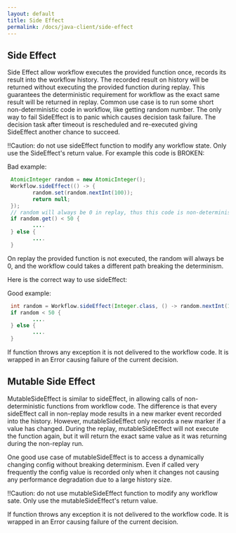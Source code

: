 ```yaml
---
layout: default
title: Side Effect
permalink: /docs/java-client/side-effect
---
```


## Side Effect

Side Effect allow workflow executes the provided function once, records its result into the workflow history.
The recorded result on history will be returned without executing the provided function during replay. This
guarantees the deterministic requirement for workflow as the exact same result will be returned
in replay. Common use case is to run some short non-deterministic code in workflow, like
getting random number. The only way to fail SideEffect is to panic which causes decision task
failure. The decision task after timeout is rescheduled and re-executed giving SideEffect
another chance to succeed.

!!Caution: do not use sideEffect function to modify any workflow state. Only use the
SideEffect's return value. For example this code is BROKEN:

Bad example:
```java
 AtomicInteger random = new AtomicInteger();
 Workflow.sideEffect(() -> {
        random.set(random.nextInt(100));
        return null;
 });
 // random will always be 0 in replay, thus this code is non-deterministic
 if random.get() < 50 {
        ....
 } else {
        ....
 }
```

On replay the provided function is not executed, the random will always be 0, and the workflow
could takes a different path breaking the determinism.

Here is the correct way to use sideEffect:

Good example:
```java
 int random = Workflow.sideEffect(Integer.class, () -> random.nextInt(100));
 if random < 50 {
        ....
 } else {
        ....
 }
```

If function throws any exception it is not delivered to the workflow code. It is wrapped in
an Error causing failure of the current decision.

## Mutable Side Effect

MutableSideEffect is similar to sideEffect, in allowing
calls of non-deterministic functions from workflow code.
The difference is that every sideEffect call in non-replay mode results in a new
marker event recorded into the history. However, mutableSideEffect only records a new
marker if a value has changed. During the replay, mutableSideEffect will not execute
the function again, but it will return the exact same value as it was returning during the
non-replay run.


One good use case of mutableSideEffect is to access a dynamically changing config
without breaking determinism. Even if called very frequently the config value is recorded only
when it changes not causing any performance degradation due to a large history size.

!!Caution: do not use mutableSideEffect function to modify any workflow sate. Only use
the mutableSideEffect's return value.

If function throws any exception it is not delivered to the workflow code. It is wrapped in
an Error causing failure of the current decision.
